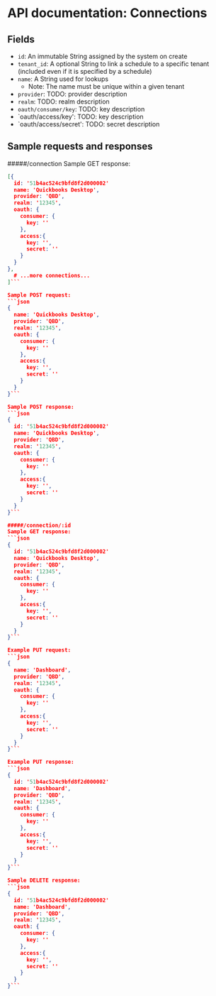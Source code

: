 # API documentation: Connections

## Fields

* `id`: An immutable String assigned by the system on create
* `tenant_id`: A optional String to link a schedule to a specific tenant (included even if it is specified by a schedule)
* `name`: A String used for lookups
    * Note: The name must be unique within a given tenant
* `provider`: TODO: provider description
* `realm`: TODO: realm description
* `oauth/consumer/key`: TODO: key description
* `oauth/access/key': TODO: key description
* `oauth/access/secret': TODO: secret description

## Sample requests and responses
#####/connection
Sample GET response:
```json
[{
  id: '51b4ac524c9bfd8f2d000002'
  name: 'Quickbooks Desktop',
  provider: 'QBD',
  realm: '12345',
  oauth: {
    consumer: {
      key: ''
    },
    access:{
      key: '',
      secret: ''
    }
  }
},
  # ...more connections...
]```

Sample POST request:
```json
{
  name: 'Quickbooks Desktop',
  provider: 'QBD',
  realm: '12345',
  oauth: {
    consumer: {
      key: ''
    },
    access:{
      key: '',
      secret: ''
    }
  }
}```

Sample POST response:
```json
{
  id: '51b4ac524c9bfd8f2d000002'
  name: 'Quickbooks Desktop',
  provider: 'QBD',
  realm: '12345',
  oauth: {
    consumer: {
      key: ''
    },
    access:{
      key: '',
      secret: ''
    }
  }
}```

#####/connection/:id
Sample GET response:
```json
{
  id: '51b4ac524c9bfd8f2d000002'
  name: 'Quickbooks Desktop',
  provider: 'QBD',
  realm: '12345',
  oauth: {
    consumer: {
      key: ''
    },
    access:{
      key: '',
      secret: ''
    }
  }
}```

Example PUT request:
```json
{
  name: 'Dashboard',
  provider: 'QBD',
  realm: '12345',
  oauth: {
    consumer: {
      key: ''
    },
    access:{
      key: '',
      secret: ''
    }
  }
}```

Example PUT response:
```json
{
  id: '51b4ac524c9bfd8f2d000002'
  name: 'Dashboard',
  provider: 'QBD',
  realm: '12345',
  oauth: {
    consumer: {
      key: ''
    },
    access:{
      key: '',
      secret: ''
    }
  }
}```

Sample DELETE response:
```json
{
  id: '51b4ac524c9bfd8f2d000002'
  name: 'Dashboard',
  provider: 'QBD',
  realm: '12345',
  oauth: {
    consumer: {
      key: ''
    },
    access:{
      key: '',
      secret: ''
    }
  }
}```
